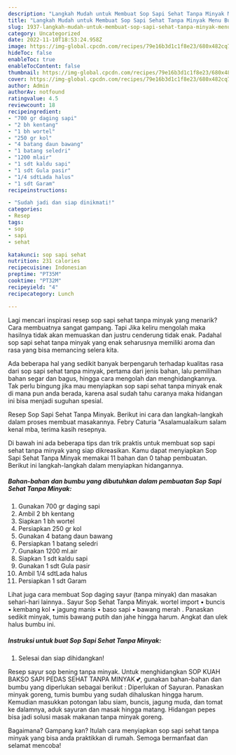 ```yaml
---
description: "Langkah Mudah untuk Membuat Sop Sapi Sehat Tanpa Minyak Menu Buka Puas"
title: "Langkah Mudah untuk Membuat Sop Sapi Sehat Tanpa Minyak Menu Buka Puas"
slug: 1937-langkah-mudah-untuk-membuat-sop-sapi-sehat-tanpa-minyak-menu-buka-puas
category: Uncategorized
date: 2022-11-10T18:53:24.958Z
image: https://img-global.cpcdn.com/recipes/79e16b3d1c1f8e23/680x482cq70/sop-sapi-sehat-tanpa-minyak-foto-resep-utama.jpg
hideToc: false
enableToc: true
enableTocContent: false
thumbnail: https://img-global.cpcdn.com/recipes/79e16b3d1c1f8e23/680x482cq70/sop-sapi-sehat-tanpa-minyak-foto-resep-utama.jpg
cover: https://img-global.cpcdn.com/recipes/79e16b3d1c1f8e23/680x482cq70/sop-sapi-sehat-tanpa-minyak-foto-resep-utama.jpg
author: Admin
authorAv: notfound
ratingvalue: 4.5
reviewcount: 18
recipeingredient:
- "700 gr daging sapi"
- "2 bh kentang"
- "1 bh wortel"
- "250 gr kol"
- "4 batang daun bawang"
- "1 batang seledri"
- "1200 mlair"
- "1 sdt kaldu sapi"
- "1 sdt Gula pasir"
- "1/4 sdtLada halus"
- "1 sdt Garam"
recipeinstructions:

- "Sudah jadi dan siap dinikmati!"
categories:
- Resep
tags:
- sop
- sapi
- sehat

katakunci: sop sapi sehat 
nutrition: 231 calories
recipecuisine: Indonesian
preptime: "PT35M"
cooktime: "PT32M"
recipeyield: "4"
recipecategory: Lunch

---
```



Lagi mencari inspirasi resep sop sapi sehat tanpa minyak yang menarik? Cara membuatnya sangat gampang. Tapi Jika keliru mengolah maka hasilnya tidak akan memuaskan dan justru cenderung tidak enak. Padahal sop sapi sehat tanpa minyak yang enak seharusnya memiliki aroma dan rasa yang bisa memancing selera kita.


Ada beberapa hal yang sedikit banyak berpengaruh terhadap kualitas rasa dari sop sapi sehat tanpa minyak, pertama dari jenis bahan, lalu pemilihan bahan segar dan bagus, hingga cara mengolah dan menghidangkannya. Tak perlu bingung jika mau menyiapkan sop sapi sehat tanpa minyak enak di mana pun anda berada, karena asal sudah tahu caranya maka hidangan ini bisa menjadi suguhan spesial.

Resep Sop Sapi Sehat Tanpa Minyak. Berikut ini cara dan langkah-langkah dalam proses membuat masakannya. Febry Caturia &#34;Asalamualaikum salam kenal mba, terima kasih resepnya.


Di bawah ini ada beberapa tips dan trik praktis untuk membuat sop sapi sehat tanpa minyak yang siap dikreasikan. Kamu dapat menyiapkan Sop Sapi Sehat Tanpa Minyak memakai 11 bahan dan 0 tahap pembuatan. Berikut ini langkah-langkah dalam menyiapkan hidangannya.

<!--inarticleads1-->

##### Bahan-bahan dan bumbu yang dibutuhkan dalam pembuatan Sop Sapi Sehat Tanpa Minyak:

1. Gunakan 700 gr daging sapi
1. Ambil 2 bh kentang
1. Siapkan 1 bh wortel
1. Persiapkan 250 gr kol
1. Gunakan 4 batang daun bawang
1. Persiapkan 1 batang seledri
1. Gunakan 1200 ml.air
1. Siapkan 1 sdt kaldu sapi
1. Gunakan 1 sdt Gula pasir
1. Ambil 1/4 sdtLada halus
1. Persiapkan 1 sdt Garam


Lihat juga cara membuat Sop daging sayur (tanpa minyak) dan masakan sehari-hari lainnya.. Sayur Sop Sehat Tanpa Minyak. wortel import • buncis • kembang kol • jagung manis • baso sapi • bawang merah . Panaskan sedikit minyak, tumis bawang putih dan jahe hingga harum. Angkat dan ulek halus bumbu ini. 

<!--inarticleads2-->

##### Instruksi untuk buat Sop Sapi Sehat Tanpa Minyak:


1. Selesai dan siap dihidangkan!

Resep sayur sop bening tanpa minyak. Untuk menghidangkan SOP KUAH BAKSO SAPI PEDAS SEHAT TANPA MINYAK 💕, gunakan bahan-bahan dan bumbu yang diperlukan sebagai berikut : Diperlukan of Sayuran. Panaskan minyak goreng, tumis bumbu yang sudah dihaluskan hingga harum. Kemudian masukkan potongan labu siam, buncis, jagung muda, dan tomat ke dalamnya, aduk sayuran dan masak hingga matang. Hidangan pepes bisa jadi solusi masak makanan tanpa minyak goreng. 

Bagaimana? Gampang kan? Itulah cara menyiapkan sop sapi sehat tanpa minyak yang bisa anda praktikkan di rumah. Semoga bermanfaat dan selamat mencoba!
